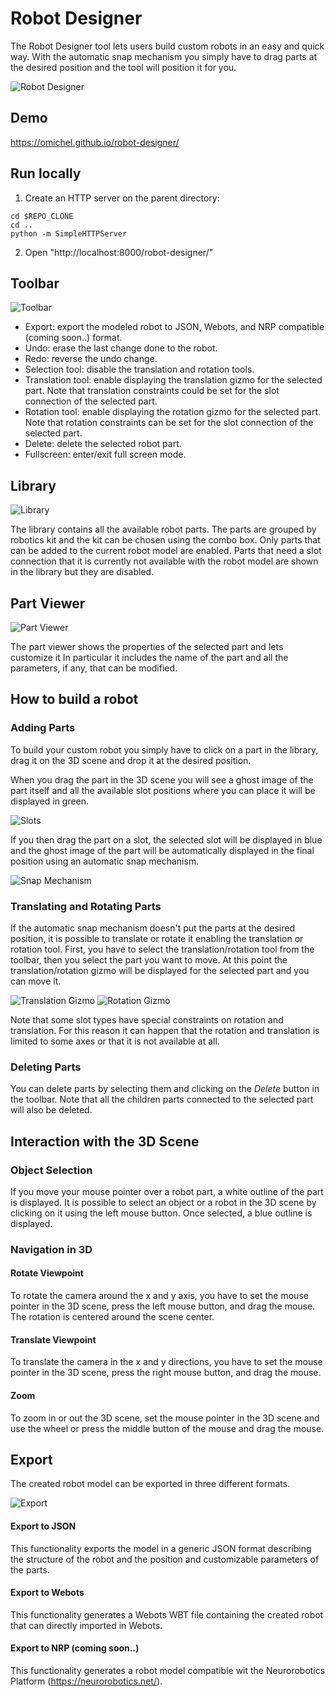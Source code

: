 # Robot Designer

The Robot Designer tool lets users build custom robots in an easy and quick way. With the automatic snap mechanism you simply have to drag parts at the desired position and the tool will position it for you.

![Robot Designer](docs/images/user_manual_robot_designer.png)

## Demo

https://omichel.github.io/robot-designer/

## Run locally

1. Create an HTTP server on the parent directory:

```
cd $REPO_CLONE
cd ..
python -m SimpleHTTPServer
```

2. Open "http://localhost:8000/robot-designer/"

## Toolbar


![Toolbar](docs/images/user_manual_toolbar.png)

* Export: export the modeled robot to JSON, Webots, and NRP compatible (coming soon..) format.
* Undo: erase the last change done to the robot.
* Redo: reverse the undo change.
* Selection tool: disable the translation and rotation tools.
* Translation tool: enable displaying the translation gizmo for the selected part. Note that translation constraints could be set for the slot connection of the selected part.
* Rotation tool: enable displaying the rotation gizmo for the selected part. Note that rotation constraints can be set for the slot connection of the selected part.
* Delete: delete the selected robot part.
* Fullscreen: enter/exit full screen mode.

## Library

![Library](docs/images/user_manual_asset_library.png)

The library contains all the available robot parts.
The parts are grouped by robotics kit and the kit can be chosen using the combo box.
Only parts that can be added to the current robot model are enabled.
Parts that need a slot connection that it is currently not available with the robot model are shown in the library but they are disabled.


## Part Viewer
![Part Viewer](docs/images/user_manual_part_viewer.png)

The part viewer shows the properties of the selected part and lets customize it
In particular it includes the name of the part and all the parameters, if any, that can be modified.

## How to build a robot

### Adding Parts
To build your custom robot you simply have to click on a part in the library, drag it on the 3D scene and drop it at the desired position.


When you drag the part in the 3D scene you will see a ghost image of the part itself and all the available slot positions where you can place it will be displayed in green.

![Slots](docs/images/user_manual_slots.png)

If you then drag the part on a slot, the selected slot will be displayed in blue and the ghost image of the part will be automatically displayed in the final position using an automatic snap mechanism.

![Snap Mechanism](docs/images/user_manual_snap_mechanism.png)

### Translating and Rotating Parts

If the automatic snap mechanism doesn't put the parts at the desired position, it is possible to translate or rotate it enabling the translation or rotation tool.
First, you have to select the translation/rotation tool from the toolbar, then you select the part you want to move.
At this point the translation/rotation gizmo will be displayed for the selected part and you can move it.

![Translation Gizmo](docs/images/user_manual_translation_gizmo.png)
![Rotation Gizmo](docs/images/user_manual_rotation_gizmo.png)

Note that some slot types have special constraints on rotation and translation.
For this reason it can happen that the rotation and translation is limited to some axes or that it is not available at all.

### Deleting Parts

You can delete parts by selecting them and clicking on the *Delete* button in the toolbar.
Note that all the children parts connected to the selected part will also be deleted.

## Interaction with the 3D Scene

### Object Selection

If you move your mouse pointer over a robot part, a white outline of the part is displayed.
It is possible to select an object or a robot in the 3D scene by clicking on it using the left mouse button. Once selected, a blue outline is displayed.

### Navigation in 3D

#### Rotate Viewpoint

To rotate the camera around the x and y axis, you have to set the mouse pointer in the 3D scene, press the left mouse button, and drag the mouse. The rotation is centered around the scene center.

#### Translate Viewpoint

To translate the camera in the x and y directions, you have to set the mouse pointer in the 3D scene, press the right mouse button, and drag the mouse.

#### Zoom

To zoom in or out the 3D scene, set the mouse pointer in the 3D scene and use the wheel or press the middle button of the mouse and drag the mouse.

## Export

The created robot model can be exported in three different formats.

![Export](docs/images/user_manual_export.png)

#### Export to JSON

This functionality exports the model in a generic JSON format describing the structure of the robot and the position and customizable parameters of the parts.

#### Export to Webots

This functionality generates a Webots WBT file containing the created robot that can directly imported in Webots.

#### Export to NRP (coming soon..)

This functionality generates a robot model compatible wit the Neurorobotics Platform (https://neurorobotics.net/).
